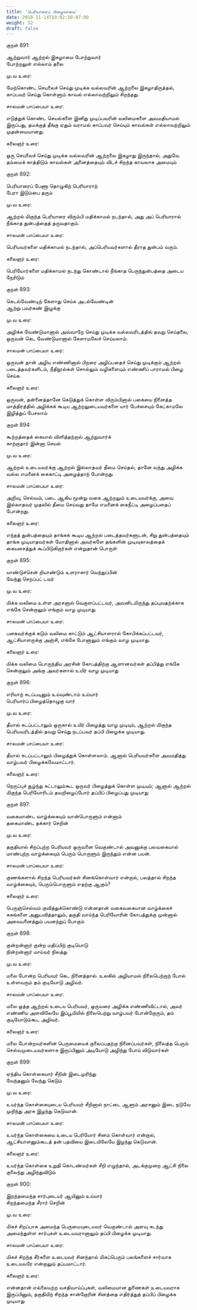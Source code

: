 ```yaml
---
title: 'பெரியாரைப் பிழையாமை'
date: 2018-11-14T19:02:50-07:00
weight: 52
draft: false
---
```



குறள்  891:

ஆற்றுவார் ஆற்றல் இகழாமை போற்றுவார்  
போற்றலுள் எல்லாம் தலை

மு.வ உரை:

மேற்கொண்ட செயலைச் செய்து முடிக்க வல்லவரின் ஆற்றலை இகழாதிருத்தல், காப்பவர் செய்து கொள்ளும் காவல் எல்லாவற்றிலும் சிறந்தது.

சாலமன் பாப்பையா உரை:

எடுத்துக் கொண்ட செயல்களை இனிது முடிப்பவரின் வலிமைகளை அவமதியாமல் இருப்பது, தமக்குத் தீங்கு ஏதும் வராமல் காப்பவர் செய்யும் காவல்கள் எல்லாவற்றிலும் முதன்மையானது.

கலைஞர் உரை:

ஒரு செயலைச் செய்து முடிக்க வல்லவரின் ஆற்றலை இகழாது இருந்தால், அதுவே தம்மைக் காத்திடும் காவல்கள் அனைத்தையும் விடச் சிறந்த காவலாக அமையும்

குறள்  892:

பெரியாரைப் பேணா தொழுகிற் பெரியாராற்  
பேரா இடும்பை தரும்

மு.வ உரை:

ஆற்றல் மிகுந்த பெரியாரை விரும்பி மதிக்காமல் நடந்தால், அது அப் பெரியாரால் நீங்காத துன்பத்தைத் தருவதாகும்.

சாலமன் பாப்பையா உரை:

பெரியவர்களை மதிக்காமல் நடந்தால், அப்பெரியவர்களால் தீராத துன்பம் வரும்.

கலைஞர் உரை:

பெரியோர்களை மதிக்காமல் நடந்து கொண்டால் நீங்காத பெருந்துன்பத்தை அடைய நேரிடும்

குறள்  893:

கெடல்வேண்டிற் கேளாது செய்க அடல்வேண்டின்  
ஆற்று பவர்கண் இழுக்கு

மு.வ உரை:

அழிக்க வேண்டுமானால் அவ்வாறே செய்து முடிக்க வல்லவரிடத்தில் தவறு செய்தலை, ஒருவன் கெட வேண்டுமானால் கேளாமலேச் செய்யலாம்.

சாலமன் பாப்பையா உரை:

ஒருவன் தான் அழிய எண்ணினால் பிறரை அழிப்பதைச் செய்து முடிக்கும் ஆற்றல் படைத்தவர்களிடம், நீதிநூல்கள் சொல்லும் வழிகளையும் எண்ணிப் பாராமல் பிழை செய்க.

கலைஞர் உரை:

ஒருவன், தன்னைத்தானே கெடுத்துக் கொள்ள விரும்பினால் பகையை நினைத்த மாத்திரத்தில் அழிக்கக் கூடிய ஆற்றலுடையவர்களை யார் பேச்சையும் கேட்காமலே இழித்துப் பேசலாம்

குறள்  894:

கூற்றத்தைக் கையால் விளித்தற்றால் ஆற்றுவார்க்  
காற்றாதார் இன்னா செயல்

மு.வ உரை:

ஆற்றல் உடையவர்க்கு ஆற்றல் இல்லாதவர் தீமை செய்தல், தானே வந்து அழிக்க வல்ல எமனைக் கைகாட்டி அழைத்தாற் போன்றது.

சாலமன் பாப்பையா உரை:

அறிவு, செல்வம், படை ஆகிய மூன்று வகை ஆற்றலும் உடையவர்க்கு, அவை இல்லாதவர் முதலில் தீமை செய்வது தாமே எமனைக் கைநீட்டி அழைப்பதைப் போன்றது.

கலைஞர் உரை:

எந்தத் துன்பத்தையும் தாங்கக் கூடிய ஆற்றல் படைத்தவர்களுடன், சிறு துன்பத்தையும் தாங்க முடியாதவர்கள் மோதினால் அவர்களே தங்களின் முடிவுகாலத்தைக் கையசைத்துக் கூப்பிடுகிறார்கள் என்றுதான் பொருள்

குறள்  895:

யாண்டுச்சென் றியாண்டும் உளராகார் வெந்துப்பின்  
வேந்து செறப்பட் டவர்

மு.வ உரை:

மிக்க வலிமை உள்ள அரசனால் வெகுளப்பட்டவர், அவனிடமிருந்து தப்புவதற்க்காக எங்கே சென்றாலும் எங்கும் வாழ முடியாது.

சாலமன் பாப்பையா உரை:

பகைவர்க்குக் கடும் வலிமை காட்டும் ஆட்சியாளரால் கோபிக்கப்பட்டவர், ஆட்சியாளருக்கு அஞ்சி, எங்கே போனாலும் எங்கும் வாழ முடியாது.

கலைஞர் உரை:

மிக்க வலிமை பொருந்திய அரசின் கோபத்திற்கு ஆளானவர்கள் தப்பித்து எங்கே சென்றாலும் அங்கு அவர்களால் உயிர் வாழ முடியாது

குறள்  896:

எரியாற் சுடப்படினும் உய்வுண்டாம் உய்யார்  
பெரியார்ப் பிழைத்தொழுகு வார்

மு.வ உரை:

தீயால் சுடப்பட்டாலும் ஒருகால் உயிர் பிழைத்து வாழ முடியும், ஆற்றல் மிகுந்த பெரியவரிடத்தில் தவறு செய்து நடப்பவர் தப்பி பிழைக்க முடியாது.

சாலமன் பாப்பையா உரை:

தீயால் சுடப்பட்டாலும் பிழைத்துக் கொள்ளலாம். ஆனால் பெரியவர்களை அவமதித்து வாழ்பவர் பிழைக்கவேமாட்டார்.

கலைஞர் உரை:

நெருப்புச் சூழ்ந்து சுட்டாலும்கூட ஒருவர் பிழைத்துக் கொள்ள முடியும்; ஆனால் ஆற்றல் மிகுந்த பெரியோரிடம் தவறிழைப்போர் தப்பிப் பிழைப்பது முடியாது

குறள்  897:

வகைமாண்ட வாழ்க்கையும் வான்பொருளும் என்னாம்  
தகைமாண்ட தக்கார் செறின்

மு.வ உரை:

தகுதியால் சிறப்புற்ற பெரியவர் ஒருவனை வெகுண்டால் அவனுக்கு பலவகையால் மாண்புற்ற வாழ்க்கையும் பெரும் பொருளும் இருந்தும் என்ன பயன்.

சாலமன் பாப்பையா உரை:

குணங்களால் சிறந்த பெரியவர்கள் சினங்கொள்வார் என்றால், பலத்தால் சிறந்த வாழ்க்கையும், பெரும்பொருளும் எதற்கு ஆகும்?

கலைஞர் உரை:

பெருஞ்செல்வம் குவித்துக்கொண்டு என்னதான் வகைவகையான வாழ்க்கைச் சுகங்களை அனுபவித்தாலும், தகுதி வாய்ந்த பெரியோரின் கோபத்துக்கு முன்னால் அவையனைத்தும் பயனற்றுப் போகும்

குறள்  898:

குன்றன்னார் குன்ற மதிப்பிற் குடியொடு  
நின்றன்னார் மாய்வர் நிலத்து

மு.வ உரை:

மலை போன்ற பெரியவர் கெட நினைத்தால். உலகில் அழியாமல் நிலைபெற்றாற் போல் உள்ளவரும் தம் குடியோடு அழிவர்.

சாலமன் பாப்பையா உரை:

மலை ஒத்த ஆற்றல் உடைய பெரியவர், ஒருவரை அழிக்க எண்ணிவிட்டால், அவர் எண்ணிய அளவிலேயே இப்பூமியில் நிலைபெற்று வாழ்பவர் போன்றோரும், தம் குடியோடும்கூட அழிவர்.

கலைஞர் உரை:

மலை போன்றவர்களின் பெருமையைக் குலைப்பதற்கு நினைப்பவர்கள், நிலைத்த பெரும் செல்வமுடையவர்களாக இருப்பினும் அடியோடு அழிந்து போய் விடுவார்கள்

குறள்  899:

ஏந்திய கொள்கையார் சீறின் இடைமுரிந்து  
வேந்தனும் வேந்து கெடும்

மு.வ உரை:

உயர்ந்த கொள்கையுடைய பெரியவர் சீறினால் நாட்டை ஆளும் அரசனும் இடை நடுவே முறிந்து அரசு இழந்து கெடுவான்.

சாலமன் பாப்பையா உரை:

உயர்ந்த கொள்கையை உடைய பெரியோர் சினம் கொள்வார் என்றால், ஆட்சியாளனும்கூடத் தன் பதவியை இடையிலேயே இழந்து கெடுவான்.

கலைஞர் உரை:

உயர்ந்த கொள்கை உறுதி கொடண்வர்கள் சீறி எழுந்தால், அடக்குமுறை ஆட்சி நிலை குலைந்து அழிந்துவிடும்

குறள்  900:

இறந்தமைந்த சார்புடையர் ஆயினும் உய்யார்  
சிறந்தமைந்த சீரார் செறின்

மு.வ உரை:

மிகச் சிறப்பாக அமைந்த பெருமையுடையவர் வெகுண்டால் அளவு கடந்து அமைந்துள்ள சார்புகள் உடையவரானாலும் தப்பி பிழைக்க முடியாது.

சாலமன் பாப்பையா உரை:

மிகச் சிறந்த சீர்களை உடையவர் சினந்தால் மிகப்பெரும் பலங்களைச் சார்வாக உடையவரே என்றாலும் தப்பமாட்டார்.

கலைஞர் உரை:

என்னதான் எல்லையற்ற வசதிவாய்ப்புகள், வலிமையான துணைகள் உடையவராக இருப்பினும், தகுதியிற் சிறந்த சான்றோரின் சினத்தை எதிர்த்துத் தப்பிப் பிழைக்க முடியாது
